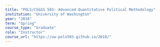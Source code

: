 ```yaml
---
title: "POLS/CS&SS 503: Advanced Quantitative Political Methodology"
institution: "University of Washington"
year: "2018"
term: "Spring"
course_type: "Graduate"
role: "Instructor"
course_url: "https://uw-pols503.github.io/2018/"
---
```

